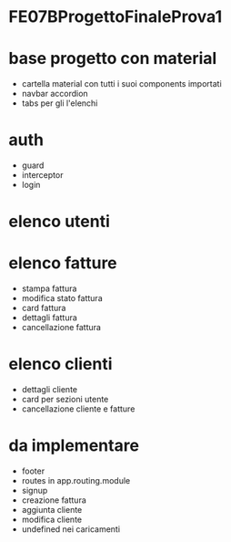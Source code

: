 # FE07BProgettoFinaleProva1

# base progetto con material
- cartella material con tutti i suoi components importati
- navbar accordion
- tabs per gli l'elenchi

# auth
- guard
- interceptor
- login

# elenco utenti

# elenco fatture
- stampa fattura
- modifica stato fattura
- card fattura
- dettagli fattura
- cancellazione fattura
# elenco clienti
- dettagli cliente
- card per sezioni utente
- cancellazione cliente e fatture

# da implementare
- footer
- routes in app.routing.module
- signup
- creazione fattura
- aggiunta cliente
- modifica cliente
- undefined nei caricamenti
